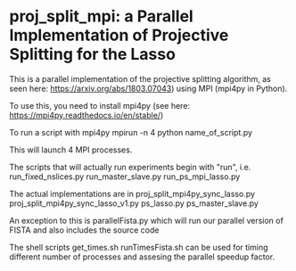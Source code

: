 # proj_split_mpi: a Parallel Implementation of Projective Splitting for the Lasso

This is a parallel implementation of the projective splitting algorithm, as seen 
here: https://arxiv.org/abs/1803.07043) using MPI (mpi4py in Python).

To use this, you need to install mpi4py (see here: https://mpi4py.readthedocs.io/en/stable/)

To run a script with mpi4py 
mpirun -n 4 python name_of_script.py

This will launch 4 MPI processes. 

The scripts that will actually run experiments begin with "run", i.e.
run_fixed_nslices.py
run_master_slave.py
run_ps_mpi_lasso.py

The actual implementations are in 
proj_split_mpi4py_sync_lasso.py
proj_split_mpi4py_sync_lasso_v1.py
ps_lasso.py
ps_master_slave.py

An exception to this is 
parallelFista.py
which will run our parallel version of FISTA and also includes the source code

The shell scripts 
get_times.sh
runTimesFista.sh
can be used for timing different number of processes and assesing the parallel speedup factor.
